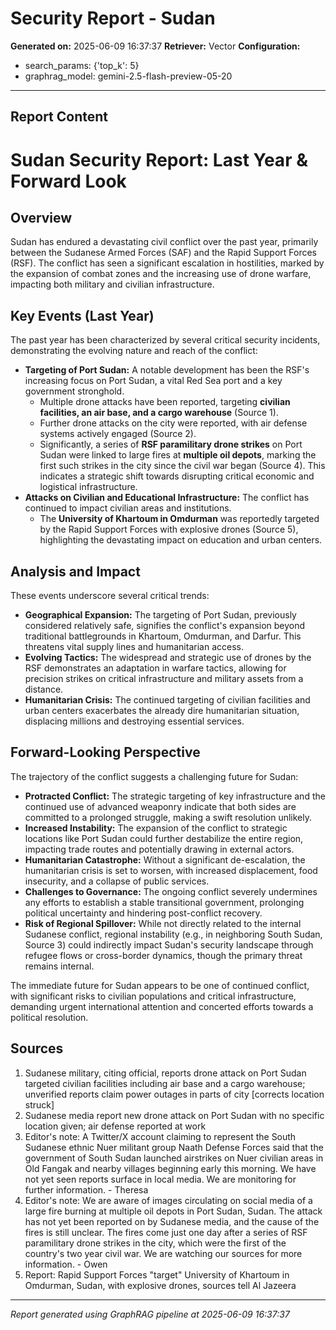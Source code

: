 # Security Report - Sudan

**Generated on:** 2025-06-09 16:37:37
**Retriever:** Vector
**Configuration:**
- search_params: {'top_k': 5}
- graphrag_model: gemini-2.5-flash-preview-05-20

---

## Report Content

# Sudan Security Report: Last Year & Forward Look

## Overview

Sudan has endured a devastating civil conflict over the past year, primarily between the Sudanese Armed Forces (SAF) and the Rapid Support Forces (RSF). The conflict has seen a significant escalation in hostilities, marked by the expansion of combat zones and the increasing use of drone warfare, impacting both military and civilian infrastructure.

## Key Events (Last Year)

The past year has been characterized by several critical security incidents, demonstrating the evolving nature and reach of the conflict:

*   **Targeting of Port Sudan:** A notable development has been the RSF's increasing focus on Port Sudan, a vital Red Sea port and a key government stronghold.
    *   Multiple drone attacks have been reported, targeting **civilian facilities, an air base, and a cargo warehouse** (Source 1).
    *   Further drone attacks on the city were reported, with air defense systems actively engaged (Source 2).
    *   Significantly, a series of **RSF paramilitary drone strikes** on Port Sudan were linked to large fires at **multiple oil depots**, marking the first such strikes in the city since the civil war began (Source 4). This indicates a strategic shift towards disrupting critical economic and logistical infrastructure.
*   **Attacks on Civilian and Educational Infrastructure:** The conflict has continued to impact civilian areas and institutions.
    *   The **University of Khartoum in Omdurman** was reportedly targeted by the Rapid Support Forces with explosive drones (Source 5), highlighting the devastating impact on education and urban centers.

## Analysis and Impact

These events underscore several critical trends:

*   **Geographical Expansion:** The targeting of Port Sudan, previously considered relatively safe, signifies the conflict's expansion beyond traditional battlegrounds in Khartoum, Omdurman, and Darfur. This threatens vital supply lines and humanitarian access.
*   **Evolving Tactics:** The widespread and strategic use of drones by the RSF demonstrates an adaptation in warfare tactics, allowing for precision strikes on critical infrastructure and military assets from a distance.
*   **Humanitarian Crisis:** The continued targeting of civilian facilities and urban centers exacerbates the already dire humanitarian situation, displacing millions and destroying essential services.

## Forward-Looking Perspective

The trajectory of the conflict suggests a challenging future for Sudan:

*   **Protracted Conflict:** The strategic targeting of key infrastructure and the continued use of advanced weaponry indicate that both sides are committed to a prolonged struggle, making a swift resolution unlikely.
*   **Increased Instability:** The expansion of the conflict to strategic locations like Port Sudan could further destabilize the entire region, impacting trade routes and potentially drawing in external actors.
*   **Humanitarian Catastrophe:** Without a significant de-escalation, the humanitarian crisis is set to worsen, with increased displacement, food insecurity, and a collapse of public services.
*   **Challenges to Governance:** The ongoing conflict severely undermines any efforts to establish a stable transitional government, prolonging political uncertainty and hindering post-conflict recovery.
*   **Risk of Regional Spillover:** While not directly related to the internal Sudanese conflict, regional instability (e.g., in neighboring South Sudan, Source 3) could indirectly impact Sudan's security landscape through refugee flows or cross-border dynamics, though the primary threat remains internal.

The immediate future for Sudan appears to be one of continued conflict, with significant risks to civilian populations and critical infrastructure, demanding urgent international attention and concerted efforts towards a political resolution.

## Sources

1.  Sudanese military, citing official, reports drone attack on Port Sudan targeted civilian facilities including air base and a cargo warehouse; unverified reports claim power outages in parts of city [corrects location struck]
2.  Sudanese media report new drone attack on Port Sudan with no specific location given; air defense reported at work
3.  Editor's note: A Twitter/X account claiming to represent the South Sudanese ethnic Nuer militant group Naath Defense Forces said that the government of South Sudan launched airstrikes on Nuer civilian areas in Old Fangak and nearby villages beginning early this morning. We have not yet seen reports surface in local media. We are monitoring for further information. - Theresa
4.  Editor's note: We are aware of images circulating on social media of a large fire burning at multiple oil depots in Port Sudan, Sudan. The attack has not yet been reported on by Sudanese media, and the cause of the fires is still unclear. The fires come just one day after a series of RSF paramilitary drone strikes in the city, which were the first of the country's two year civil war. We are watching our sources for more information. - Owen
5.  Report: Rapid Support Forces "target" University of Khartoum in Omdurman, Sudan, with explosive drones, sources tell Al Jazeera

---

*Report generated using GraphRAG pipeline at 2025-06-09 16:37:37*